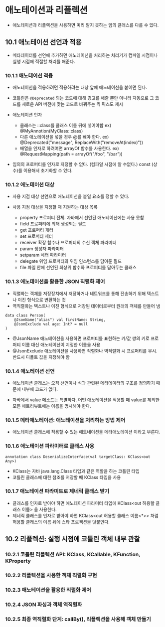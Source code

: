 # 애노테이션과 리플렉션
- 애노테이션과 리플렉션을 사용하면 미리 알지 못하는 임의 클래스를 다를 수 있다.

## 10.1 애노테이션 선언과 적용
- 메타데이터를 선언에 추가하면 애노테이션을 처리하는 처리기가 컴파일 시점이나 실행 시점에 적절할 처리를 해준다.

### 10.1.1 애노테이션 적용
- 애노테이션을 적용하려면 적용하려는 대상 앞에 애노테이션을 붙이면 된다.
- 코틀린은 `@Deprecated` 되는 코드에 대해 경고를 해줄 뿐만 아니라 자동으로 그 코드를 새로운 API 버전에 맞는 코드로 바꿔주는 퀵 픽스도 제시

- 애노테이션 인자
  - 클래스는 ::class를 클래스 이름 뒤에 넣어야함 ex) @MyAnnotion(MyClass::class)
  - 다른 애노테이션을 넣을 경우 @를 뺴야 한다. ex) @Deprecated("message", ReplaceWith("removeAt(index)"))
  - 배열을 인자로 하려여면 arrayOf 함수를 사용한다. ex) @RequestMapping(path = arrayOf("/foo", "/bar"))

- 임의의 프로퍼티를 인자로 지정할 수 없다. (컴파일 시점에 알 수없다.) const (상수)를 이용해서 초기화할 수 있다.

### 10.1.2 애노테이션 대상
- 사용 지점 대상 선언으로 애노테이션을 붙일 요소를 정할 수 있다.

- 사용 지점 대상을 지정할 때 지원하는 대상 목록
  - property 프로퍼티 전체. 자바에서 선언된 애노테이션에는 사용 못함
  - field 프로퍼티에 의해 생성되는 필드
  - get 프로퍼티 게터
  - set 프로퍼티 세터
  - receiver 확장 함수나 프로퍼티의 수신 객체 파라미터
  - param 생성자 파라미터
  - setparam 세터 파라미터
  - delegate 위임 프로퍼티의 위임 인스턴스를 담아둔 필드
  - file 파일 안에 선언된 최상위 함수와 프로퍼티를 담아두는 클래스 

### 10.1.3 애노테이션을 활용한 JSON 직렬화 제어
- 직렬화는 객체를 저장장치에서 저장하거나 네트워크를 통해 전송하기 위해 텍스트나 이진 형식으로 변환하는 것
- 역직렬화는 텍스트나 이진 형식으로 저장된 데이터로부터 원래의 객체를 만들어 냄

```
data class Person(
    @JsonName("alias") val firstName: String,
    @JsonExclude val age: Int? = null
)
```
- @JsonName 애노테이션을 사용하면 프로퍼티를 표현하는 키/값 쌍의 키로 프로퍼티 이름 대신 애노테이션이 지정한 이름을 사용
- @JsonExclude 애노테이션을 사용하면 직렬화나 역직렬화 시 프로퍼티를 무시. 반드시 디폴트 값을 지정해야 함

### 10.1.4 애노테이션 선언
- 애노테이션 클래스는 오직 선언이나 식과 관련된 메타데이터의 구조를 정의하기 때문에 내부에 코드가 없다.

- 자바에서 value 메소드는 특별하다. 어떤 애노테이션을 적용할 때 value를 제외한 모든 애트리뷰트에는 이름을 명시해야 한다.


### 10.1.5 메타애노테이션: 애노테이션을 처리하는 방법 제어
- 애노테이션 클래스에 적용할 수 있는 애토네이션을 메타애노테이션 이라고 부른다.

### 10.1.6 애노테이션 파라미터로 클래스 사용
```
annotation class DeserializeInterface(val targetClass: KClass<out Any>)
```
- KClass는 자바 java.lang.Class 타입과 같은 역할을 하는 코틀린 타입
- 코틀린 클래스에 대한 참조를 저장할 때 KClass 타입을 사용

### 10.1.7 애노테이션 파라미트로 제네릭 클래스 받기
- 클래스를 인자로 받아야 하면 애노테이션 파라미터 타입에 KClass<out 허용할 클래스 이름> 을 사용한다.
- 제네릭 클래스를 인자로 받아야 하면 KClass<out 허용할 클래스 이름<*>> 처럼 허용할 클래스의 이름 뒤에 스타 프로젝션을 덧붙인다.


## 10.2 리플렉션: 실행 시점에 코틀린 객체 내부 관찰

### 10.2.1 코틀린 리플렉션 API: KClass, KCallable, KFunction, KProperty

### 10.2.2 리플렉션을 사용한 객체 직렬화 구현

### 10.2.3 애노테이션을 활용한 직렬화 제어

### 10.2.4 JSON 파싱과 객체 역직렬화

### 10.2.5 최종 역직렬화 단계: callBy(), 리플렉션을 사용해 객체 만들기









